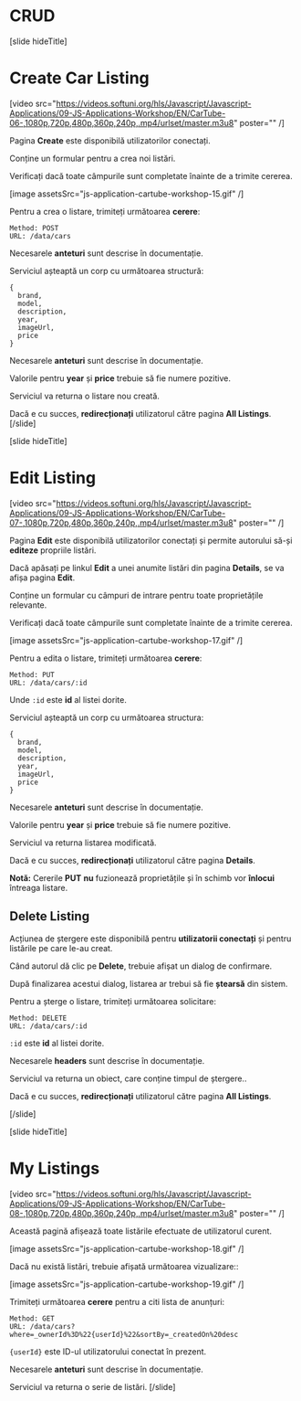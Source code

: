 # CRUD

[slide hideTitle]
# Create Car Listing

[video src="https://videos.softuni.org/hls/Javascript/Javascript-Applications/09-JS-Applications-Workshop/EN/CarTube-06-,1080p,720p,480p,360p,240p,.mp4/urlset/master.m3u8" poster="" /]

Pagina **Create** este disponibilă utilizatorilor conectați.

Conține un formular pentru a crea noi listări.

Verificați dacă toate câmpurile sunt completate înainte de a trimite cererea.

[image assetsSrc="js-application-cartube-workshop-15.gif" /]

Pentru a crea o listare, trimiteți următoarea **cerere**:

```
Method: POST 
URL: /data/cars 
```
Necesarele **anteturi** sunt descrise în documentație. 

Serviciul așteaptă un corp cu următoarea structură:
```
{ 
  brand, 
  model, 
  description, 
  year, 
  imageUrl, 
  price 
} 
```
Necesarele **anteturi** sunt descrise în documentație. 

Valorile pentru **year** și **price** trebuie să fie numere pozitive. 

Serviciul va returna o listare nou creată.

Dacă e cu succes, **redirecționați** utilizatorul către pagina **All Listings**.
[/slide]


[slide hideTitle]
# Edit Listing

[video src="https://videos.softuni.org/hls/Javascript/Javascript-Applications/09-JS-Applications-Workshop/EN/CarTube-07-,1080p,720p,480p,360p,240p,.mp4/urlset/master.m3u8" poster="" /] 

Pagina **Edit** este disponibilă utilizatorilor conectați și permite autorului să-și  **editeze** propriile listări.

Dacă apăsați pe linkul **Edit** a unei anumite listări din pagina **Details**, se va afișa pagina **Edit**. 

Conține un formular cu câmpuri de intrare pentru toate proprietățile relevante.

Verificați dacă toate câmpurile sunt completate înainte de a trimite cererea.

[image assetsSrc="js-application-cartube-workshop-17.gif" /]

Pentru a edita o listare, trimiteți următoarea **cerere**:

```
Method: PUT 
URL: /data/cars/:id 
```

Unde `:id` este **id** al listei dorite.

Serviciul așteaptă un corp cu următoarea structura:

```
{ 
  brand, 
  model, 
  description, 
  year, 
  imageUrl, 
  price 
} 
```
Necesarele **anteturi** sunt descrise în documentație. 

Valorile pentru **year** și **price** trebuie să fie numere pozitive.  

Serviciul va returna listarea  modificată.

Dacă e cu succes, **redirecționați** utilizatorul către pagina **Details**.

**Notă:** Cererile **PUT**  **nu** fuzionează proprietățile și în schimb vor **înlocui** întreaga listare. 

## Delete Listing 

Acțiunea de ștergere este disponibilă pentru **utilizatorii conectați** și pentru listările pe care le-au creat.

Când autorul dă clic pe **Delete**, trebuie afișat un dialog de confirmare. 

După finalizarea acestui dialog, listarea ar trebui să fie **ștearsă** din sistem.

Pentru a șterge o listare, trimiteți următoarea solicitare:


```
Method: DELETE 
URL: /data/cars/:id 
```

 `:id` este **id** al listei dorite.

Necesarele **headers** sunt descrise în documentație.

Serviciul va returna un obiect, care conține timpul de ștergere.. 

Dacă e cu succes, **redirecționați** utilizatorul către pagina **All Listings**.

[/slide]

[slide hideTitle]
# My Listings

[video src="https://videos.softuni.org/hls/Javascript/Javascript-Applications/09-JS-Applications-Workshop/EN/CarTube-08-,1080p,720p,480p,360p,240p,.mp4/urlset/master.m3u8" poster="" /]

Această pagină afișează toate listările efectuate de utilizatorul curent.

[image assetsSrc="js-application-cartube-workshop-18.gif" /]

Dacă nu există listări, trebuie afișată următoarea vizualizare::

[image assetsSrc="js-application-cartube-workshop-19.gif" /]

Trimiteți următoarea **cerere** pentru a citi lista de anunțuri:

```
Method: GET 
URL: /data/cars?where=_ownerId%3D%22{userId}%22&sortBy=_createdOn%20desc 
```

 `{userId}` este ID-ul utilizatorului conectat în prezent.

Necesarele **anteturi** sunt descrise în documentație.

Serviciul va returna o serie de listări.
[/slide]

